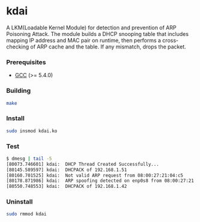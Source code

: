 # kdai
A LKM(Loadable Kernel Module) for detection and prevention of ARP Poisoning Attack. The module builds a DHCP snooping table that includes mapping IP address and MAC pair on runtime, then performs a cross-checking of ARP cache and the table. If any mismatch, drops the packet.
### Prerequisites
+ [GCC](http://gcc.gnu.org "GCC home") (>= 5.4.0)
### Building
```bash
make
```
### Install
```bash
sudo insmod kdai.ko
```
### Test
```bash
$ dmesg | tail -5
[80073.746601] kdai:  DHCP Thread Created Successfully...
[80145.589597] kdai:  DHCPACK of 192.168.1.51
[80160.701525] kdai:  Not valid ARP request from 08:00:27:21:04:c5
[80178.871986] kdai:  ARP spoofing detected on enp0s8 from 08:00:27:21:04:c5
[80550.748553] kdai:  DHCPACK of 192.168.1.42
```
### Uninstall
```bash
sudo rmmod kdai
